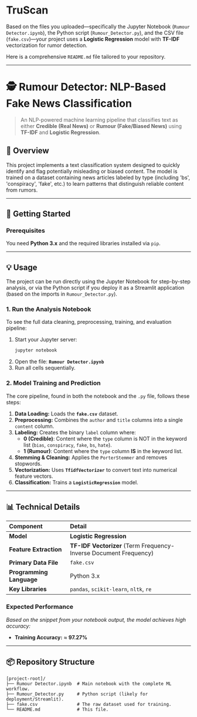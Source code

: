 # TruScan
Based on the files you uploaded—specifically the Jupyter Notebook (`Rumour Detector.ipynb`), the Python script (`Rumour_Detector.py`), and the CSV file (`fake.csv`)—your project uses a **Logistic Regression** model with **TF-IDF** vectorization for rumor detection.

Here is a comprehensive `README.md` file tailored to your repository.

-----

# 🕵️ Rumour Detector: NLP-Based Fake News Classification

> An NLP-powered machine learning pipeline that classifies text as either **Credible (Real News)** or **Rumour (Fake/Biased News)** using **TF-IDF** and **Logistic Regression**.

## 🌟 Overview

This project implements a text classification system designed to quickly identify and flag potentially misleading or biased content. The model is trained on a dataset containing news articles labeled by type (including 'bs', 'conspiracy', 'fake', etc.) to learn patterns that distinguish reliable content from rumors.

-----

## 🚀 Getting Started

### Prerequisites

You need **Python 3.x** and the required libraries installed via `pip`.

-----

## 💡 Usage

The project can be run directly using the Jupyter Notebook for step-by-step analysis, or via the Python script if you deploy it as a Streamlit application (based on the imports in `Rumour_Detector.py`).

### 1\. Run the Analysis Notebook

To see the full data cleaning, preprocessing, training, and evaluation pipeline:

1.  Start your Jupyter server:
    ```bash
    jupyter notebook
    ```
2.  Open the file: **`Rumour Detector.ipynb`**
3.  Run all cells sequentially.

### 2\. Model Training and Prediction

The core pipeline, found in both the notebook and the `.py` file, follows these steps:

1.  **Data Loading:** Loads the **`fake.csv`** dataset.
2.  **Preprocessing:** Combines the `author` and `title` columns into a single `content` column.
3.  **Labeling:** Creates the binary `label` column where:
      * **0 (Credible)**: Content where the `type` column is NOT in the keyword list (`bias`, `conspiracy`, `fake`, `bs`, `hate`).
      * **1 (Rumour)**: Content where the `type` column **IS** in the keyword list.
4.  **Stemming & Cleaning:** Applies the `PorterStemmer` and removes stopwords.
5.  **Vectorization:** Uses **`TfidfVectorizer`** to convert text into numerical feature vectors.
6.  **Classification:** Trains a **`LogisticRegression`** model.

-----

## 📊 Technical Details

| Component | Detail |
| :--- | :--- |
| **Model** | **Logistic Regression** |
| **Feature Extraction** | **TF-IDF Vectorizer** (Term Frequency-Inverse Document Frequency) |
| **Primary Data File**| `fake.csv` |
| **Programming Language** | Python 3.x |
| **Key Libraries** | `pandas`, `scikit-learn`, `nltk`, `re` |

### Expected Performance

*Based on the snippet from your notebook output, the model achieves high accuracy:*

  * **Training Accuracy:** ≈ **97.27%**

-----

## 📦 Repository Structure

```
[project-root]/
├── Rumour Detector.ipynb  # Main notebook with the complete ML workflow.
├── Rumour_Detector.py     # Python script (likely for deployment/Streamlit).
├── fake.csv               # The raw dataset used for training.
└── README.md              # This file.



```

